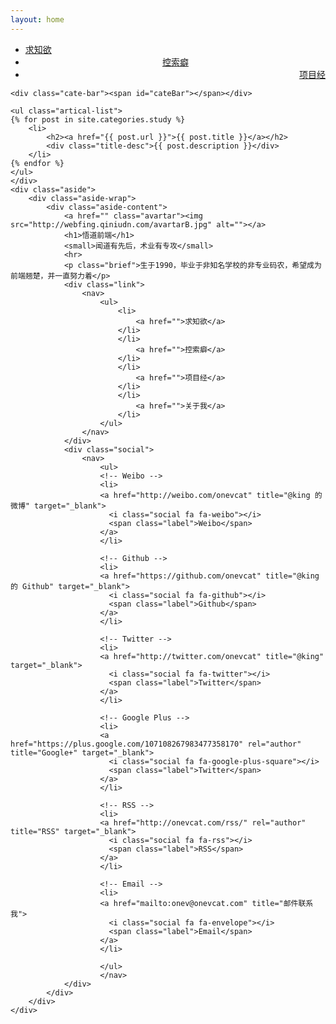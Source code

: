```yaml
---
layout: home
---
```


<div class="index-content blog">
    <div class="section">
    <ul class="artical-cate">
        <li class="on"><a href="/" title="study"><span>求知欲</span></a></li>
        <li style="text-align:center"><a href="/think" title="think"><span>控索癖</span></a></li>
        <li style="text-align:right"><a href="/project" title="project"><span>项目经</span></a></li>
    </ul>

    <div class="cate-bar"><span id="cateBar"></span></div>

    <ul class="artical-list">
    {% for post in site.categories.study %}
        <li>
            <h2><a href="{{ post.url }}">{{ post.title }}</a></h2>
            <div class="title-desc">{{ post.description }}</div>
        </li>
    {% endfor %}
    </ul>
    </div>
    <div class="aside">
        <div class="aside-wrap">
            <div class="aside-content">
                <a href="" class="avartar"><img src="http://webfing.qiniudn.com/avartarB.jpg" alt=""></a>
                <h1>悟道前端</h1>
                <small>闻道有先后，术业有专攻</small>
                <hr>
                <p class="brief">生于1990，毕业于非知名学校的非专业码农，希望成为前端翘楚，并一直努力着</p>
                <div class="link">
                    <nav>
                        <ul>
                            <li>
                                <a href="">求知欲</a>
                            </li>
                            </li>
                                <a href="">控索癖</a>
                            </li>
                            </li>
                                <a href="">项目经</a>
                            </li>
                            </li>
                                <a href="">关于我</a>
                            </li>
                        </ul>
                    </nav>
                </div>
                <div class="social">
                    <nav>
                        <ul>
                        <!-- Weibo -->
                        <li>
                        <a href="http://weibo.com/onevcat" title="@king 的微博" target="_blank">
                          <i class="social fa fa-weibo"></i>
                          <span class="label">Weibo</span>
                        </a>
                        </li>

                        <!-- Github -->
                        <li>
                        <a href="https://github.com/onevcat" title="@king 的 Github" target="_blank">
                          <i class="social fa fa-github"></i>
                          <span class="label">Github</span>
                        </a>
                        </li>

                        <!-- Twitter -->
                        <li>
                        <a href="http://twitter.com/onevcat" title="@king" target="_blank">
                          <i class="social fa fa-twitter"></i>
                          <span class="label">Twitter</span>
                        </a>
                        </li>

                        <!-- Google Plus -->
                        <li>
                        <a href="https://plus.google.com/107108267983477358170" rel="author" title="Google+" target="_blank">
                          <i class="social fa fa-google-plus-square"></i>
                          <span class="label">Twitter</span>
                        </a>
                        </li>

                        <!-- RSS -->
                        <li>
                        <a href="http://onevcat.com/rss/" rel="author" title="RSS" target="_blank">
                          <i class="social fa fa-rss"></i>
                          <span class="label">RSS</span>
                        </a>
                        </li>

                        <!-- Email -->
                        <li>
                        <a href="mailto:onev@onevcat.com" title="邮件联系我">
                          <i class="social fa fa-envelope"></i>
                          <span class="label">Email</span>
                        </a>
                        </li>

                        </ul>
                        </nav>
                </div>
            </div>
        </div>
    </div>
</div>
